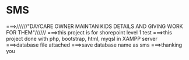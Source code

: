 # SMS
===>//////"DAYCARE OWNER MAINTAN KIDS DETAILS AND GIVING WORK FOR THEM"//////
===>this project is for shorepoint level 1 test
===>this project done with php, bootstrap, html, myqsl in XAMPP server
===>database file attached 
===>save database name as sms
===>thanking you
